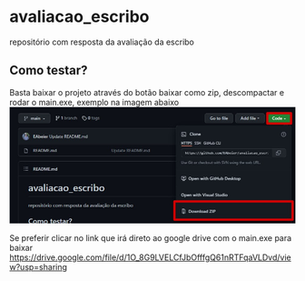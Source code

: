 # avaliacao_escribo
repositório com resposta da avaliação da escribo

## Como testar?
Basta baixar o projeto através do botão baixar como zip, descompactar e rodar o main.exe, exemplo na imagem abaixo
![Imagem de exemplo para download do exe](https://github.com/EAbeier/avaliacao_escribo/blob/main/imgreadme/comobaixar.jpg)

Se preferir clicar no link que irá direto ao google drive com o main.exe para baixar
https://drive.google.com/file/d/1O_8G9LVELCfJbOfffgQ61nRTFqaVLDvd/view?usp=sharing
